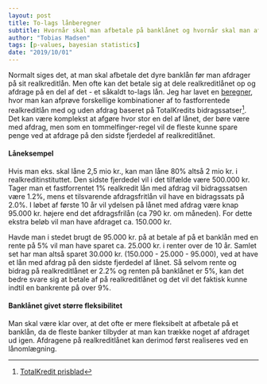 ```yaml
---
layout: post
title: To-lags lånberegner
subtitle: Hvornår skal man afbetale på banklånet og hvornår skal man afbetale på realkreditlånet?
author: "Tobias Madsen"
tags: [p-values, bayesian statistics]
date: "2019/10/01"
---
```


Normalt siges det, at man skal afbetale det dyre banklån før man afdrager på sit realkreditlån.
Men ofte kan det betale sig at dele realkreditlånet op og afdrage på en del af det - et såkaldt to-lags lån.
Jeg har lavet en [beregner](/to-lags-laan-beregner), hvor man kan afprøve forskellige kombinationer af to fastforrentede
realkreditlån med og uden afdrag baseret på TotalKredits bidragssatser[^1].
Det kan være komplekst at afgøre hvor stor en del af lånet, der børe være med afdrag,
men som en tommelfinger-regel vil de fleste kunne spare penge ved at afdrage på den sidste fjerdedel af realkreditlånet.

#### Låneksempel
Hvis man eks. skal låne 2,5 mio kr., kan man låne 80% altså 2 mio kr. i realkreditinstituttet.
Den sidste fjerdedel vil i det tilfælde være 500.000 kr.
Tager man et fastforrentet 1% realkredit lån med afdrag vil bidragssatsen være 1.2%,
mens et tilsvarende afdragsfritlån vil have en bidragssats på 2.0%.
I løbet af første 10 år vil ydelsen på lånet med afdrag være knap 95.000 kr. højere end det afdragsfrilån
(ca 790 kr. om måneden). For dette ekstra beløb vil man have afdraget ca. 150.000 kr.

Havde man i stedet brugt de 95.000 kr. på at betale af på et banklån med en rente på 5%
vil man have sparet ca. 25.000 kr. i renter over de 10 år.
Samlet set har man altså sparet 30.000 kr. (150.000 - 25.000 - 95.000),
ved at have et lån med afdrag på den sidste fjerdedel af lånet.
Så selvom rente og bidrag på realkreditlånet er 2.2% og renten på banklånet er 5%,
kan det bedre svare sig at betale af på realkreditlånet og det vil det faktisk kunne indtil en bankrente på over 9%.

#### Banklånet givet større fleksibilitet
Man skal være klar over, at det ofte er mere fleksibelt at afbetale på et banklån,
da de fleste banker tilbyder at man kan trække noget af afdraget ud igen.
Afdragene på realkreditlånet kan derimod først realiseres ved en lånomlægning.


[^1]: [TotalKredit prisblad](https://www.totalkredit.dk/siteassets/dokumenter/privat/prisblad/prisblad.pdf)